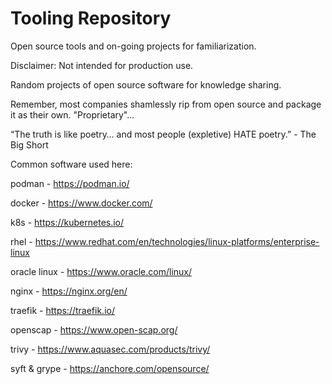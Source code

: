 # Tooling Repository

Open source tools and on-going projects for familiarization.  

Disclaimer: Not intended for production use.  

Random projects of open source software for knowledge sharing.

Remember, most companies shamlessly rip from open source and package it as their own.  "Proprietary"...

“The truth is like poetry… and most people (expletive) HATE poetry.” - The Big Short

Common software used here:

podman - https://podman.io/

docker - https://www.docker.com/

k8s - https://kubernetes.io/

rhel - https://www.redhat.com/en/technologies/linux-platforms/enterprise-linux

oracle linux - https://www.oracle.com/linux/

nginx - https://nginx.org/en/

traefik - https://traefik.io/

openscap - https://www.open-scap.org/

trivy - https://www.aquasec.com/products/trivy/

syft & grype - https://anchore.com/opensource/
